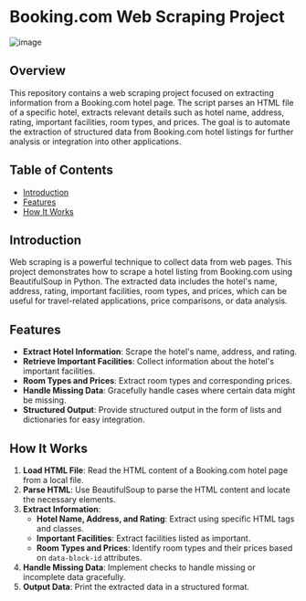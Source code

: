#  Booking.com Web Scraping Project
![image](https://github.com/user-attachments/assets/087c7596-a21d-4f1c-bdac-2d2309527198)


## Overview

This repository contains a web scraping project focused on extracting information from a Booking.com hotel page. The script parses an HTML file of a specific hotel, extracts relevant details such as hotel name, address, rating, important facilities, room types, and prices. The goal is to automate the extraction of structured data from Booking.com hotel listings for further analysis or integration into other applications.

## Table of Contents

- [Introduction](#introduction)
- [Features](#features)
- [How It Works](#how-it-works)


## Introduction

Web scraping is a powerful technique to collect data from web pages. This project demonstrates how to scrape a hotel listing from Booking.com using BeautifulSoup in Python. The extracted data includes the hotel's name, address, rating, important facilities, room types, and prices, which can be useful for travel-related applications, price comparisons, or data analysis.

## Features

- **Extract Hotel Information**: Scrape the hotel's name, address, and rating.
- **Retrieve Important Facilities**: Collect information about the hotel's important facilities.
- **Room Types and Prices**: Extract room types and corresponding prices.
- **Handle Missing Data**: Gracefully handle cases where certain data might be missing.
- **Structured Output**: Provide structured output in the form of lists and dictionaries for easy integration.

## How It Works

1. **Load HTML File**: Read the HTML content of a Booking.com hotel page from a local file.
2. **Parse HTML**: Use BeautifulSoup to parse the HTML content and locate the necessary elements.
3. **Extract Information**:
   - **Hotel Name, Address, and Rating**: Extract using specific HTML tags and classes.
   - **Important Facilities**: Extract facilities listed as important.
   - **Room Types and Prices**: Identify room types and their prices based on `data-block-id` attributes.
4. **Handle Missing Data**: Implement checks to handle missing or incomplete data gracefully.
5. **Output Data**: Print the extracted data in a structured format.

